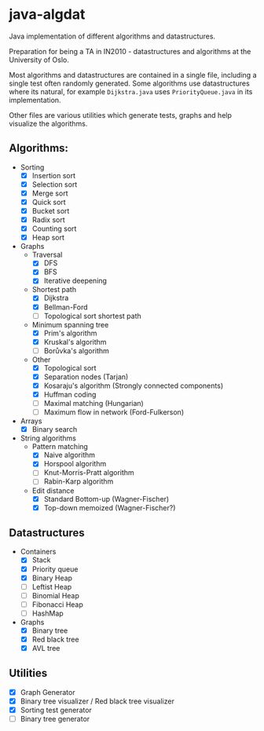 # java-algdat
Java implementation of different algorithms and datastructures.

Preparation for being a TA in IN2010 - datastructures and algorithms at the University of Oslo.

Most algorithms and datastructures are contained in a single file, including a single test often
randomly generated. Some algorithms use datastructures where its natural, for example
`Dijkstra.java` uses `PriorityQueue.java` in its implementation.

Other files are various utilities which generate tests, graphs and help visualize the
algorithms.

## Algorithms:
* Sorting
  - [x] Insertion sort
  - [x] Selection sort
  - [x] Merge sort
  - [x] Quick sort
  - [x] Bucket sort
  - [x] Radix sort
  - [x] Counting sort
  - [x] Heap sort

* Graphs
  * Traversal
    - [x] DFS
    - [x] BFS
    - [x] Iterative deepening

  * Shortest path
    - [x] Dijkstra
    - [x] Bellman-Ford
    - [ ] Topological sort shortest path

  * Minimum spanning tree
    - [x] Prim's algorithm
    - [x] Kruskal's algorithm
    - [ ] Borůvka's algorithm

  * Other
    - [x]  Topological sort
    - [x]  Separation nodes (Tarjan)
    - [x]  Kosaraju's algorithm (Strongly connected components)
    - [x] Huffman coding
    - [ ] Maximal matching (Hungarian)
    - [ ] Maximum flow in network (Ford-Fulkerson)

* Arrays
  - [x] Binary search

* String algorithms
    * Pattern matching
        - [x] Naive algorithm
        - [x] Horspool algorithm
        - [ ] Knut-Morris-Pratt algorithm
        - [ ] Rabin-Karp algorithm
    * Edit distance
        - [x] Standard Bottom-up (Wagner-Fischer)
        - [x] Top-down memoized (Wagner-Fischer?)

## Datastructures
* Containers
  - [x] Stack
  - [x] Priority queue
  - [x] Binary Heap
  - [ ] Leftist Heap
  - [ ] Binomial Heap
  - [ ] Fibonacci Heap
  - [ ] HashMap

* Graphs
  - [x] Binary tree
  - [x] Red black tree
  - [x] AVL tree

## Utilities
- [x] Graph Generator
- [x] Binary tree visualizer / Red black tree visualizer
- [x]  Sorting test generator
- [ ] Binary tree generator
